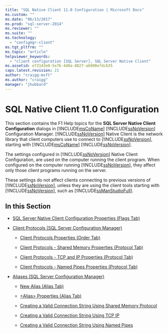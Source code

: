 ```yaml
---
title: "SQL Native Client 11.0 Configuration | Microsoft Docs"
ms.custom: ""
ms.date: "06/13/2017"
ms.prod: "sql-server-2014"
ms.reviewer: ""
ms.suite: ""
ms.technology: 
  - "configmgr-client"
ms.tgt_pltfrm: ""
ms.topic: "article"
helpviewer_keywords: 
  - "client configuration [SQL Server], SQL Server Native Client"
ms.assetid: e73143e9-5e7b-4d0a-8827-ab900efdcb35
caps.latest.revision: 21
author: "craigg-msft"
ms.author: "craigg"
manager: "jhubbard"
---
```

# SQL Native Client 11.0 Configuration
  This section contains the F1 Help topics for the **SQL Server Native Client Configuration** dialogs in [!INCLUDE[msCoName](../../includes/msconame-md.md)] [!INCLUDE[ssNoVersion](../../includes/ssnoversion-md.md)] Configuration Manager. [!INCLUDE[ssNoVersion](../../includes/ssnoversion-md.md)] Native Client is the network library that client computers use to connect to [!INCLUDE[ssNoVersion](../../includes/ssnoversion-md.md)], starting with [!INCLUDE[msCoName](../../includes/msconame-md.md)] [!INCLUDE[ssNoVersion](../../includes/ssnoversion-md.md)].  
  
 The settings configured in [!INCLUDE[ssNoVersion](../../includes/ssnoversion-md.md)] Native Client Configuration, are used on the computer running the client program. When configured on the computer running [!INCLUDE[ssNoVersion](../../includes/ssnoversion-md.md)], they affect only those client programs running on the server.  
  
 These settings do not affect clients connecting to previous versions of [!INCLUDE[ssNoVersion](../../includes/ssnoversion-md.md)], unless they are using the client tools starting with [!INCLUDE[ssNoVersion](../../includes/ssnoversion-md.md)], such as [!INCLUDE[ssManStudioFull](../../includes/ssmanstudiofull-md.md)].  
  
## In this Section  
  
-   [SQL Server Native Client Configuration Properties &#40;Flags Tab&#41;](../../../2014/tools/configuration-manager/sql-server-native-client-configuration-properties-flags-tab.md)  
  
-   [Client Protocols &#40;SQL Server Configuration Manager&#41;](../../../2014/tools/configuration-manager/client-protocols-sql-server-configuration-manager.md)  
  
    -   [Client Protocols Properties &#40;Order Tab&#41;](../../../2014/tools/configuration-manager/client-protocols-properties-order-tab.md)  
  
    -   [Client Protocols - Shared Memory Properties &#40;Protocol Tab&#41;](../../../2014/tools/configuration-manager/client-protocols-shared-memory-properties-protocol-tab.md)  
  
    -   [Client Protocols - TCP and IP Properties &#40;Protocol Tab&#41;](../../../2014/tools/configuration-manager/client-protocols-tcp-and-ip-properties-protocol-tab.md)  
  
    -   [Client Protocols - Named Pipes Properties &#40;Protocol Tab&#41;](../../../2014/tools/configuration-manager/client-protocols-named-pipes-properties-protocol-tab.md)  
  
-   [Aliases &#40;SQL Server Configuration Manager&#41;](../../../2014/tools/configuration-manager/aliases-sql-server-configuration-manager.md)  
  
    -   [New Alias &#40;Alias Tab&#41;](../../../2014/tools/configuration-manager/new-alias-alias-tab.md)  
  
    -   [&#60;Alias&#62; Properties &#40;Alias Tab&#41;](../../../2014/tools/configuration-manager/alias-properties-alias-tab.md)  
  
    -   [Creating a Valid Connection String Using Shared Memory Protocol](../../../2014/tools/configuration-manager/creating-a-valid-connection-string-using-shared-memory-protocol.md)  
  
    -   [Creating a Valid Connection String Using TCP IP](../../../2014/tools/configuration-manager/creating-a-valid-connection-string-using-tcp-ip.md)  
  
    -   [Creating a Valid Connection String Using Named Pipes](../../../2014/tools/configuration-manager/creating-a-valid-connection-string-using-named-pipes.md)  
  
  